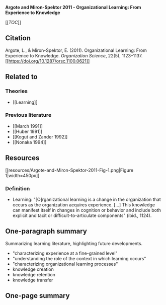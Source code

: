 **Argote and Miron-Spektor 2011 - Organizational Learning: From Experience to Knowledge**

[[_TOC_]]

## Citation
Argote, L., & Miron-Spektor, E. (2011). Organizational Learning: From Experience to Knowledge. *Organization Science*, 22(5), 1123–1137. [[https://doi.org/10.1287/orsc.1100.0621]]

## Related to

### Theories
* [[Learning]]

### Previous literature
* [[March 1991]]
* [[Huber 1991]]
* [[Kogut and Zander 1992]]
* [[Nonaka 1994]]

## Resources
[[resources/Argote-and-Miron-Spektor-2011-Fig-1.png|Figure 1|width=450px]]

### Definition
* Learning: "[O]rganizational learning is a change in the organization that occurs as the organization acquires experience. [...] This knowledge can manifest itself in changes in cognition or behavior and include both explicit and tacit or difficult-to-articulate components" (ibid., 1124).

## One-paragraph summary

Summarizing learning literature, highlighting future developments. 

* "characterizing experience at a fine-grained level"
* "understanding the role of the context in which learning occurs"
* "characterizing organizational learning processes"
* knowledge creation
* knowledge retention
* knowledge transfer

## One-page summary
